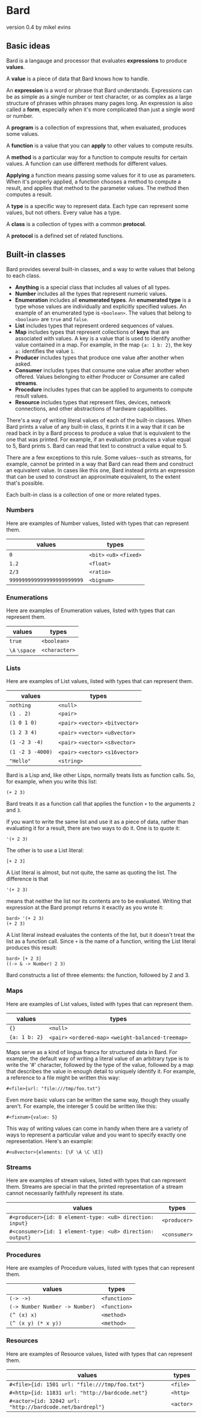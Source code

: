 # Bard
version 0.4
by mikel evins

## Basic ideas

Bard is a langauge and processor that evaluates **expressions** to produce **values**.

A **value** is a piece of data that Bard knows how to handle.

An **expression** is a word or phrase that Bard understands. Expressions can be as simple as a single number or text character, or as complex as a large structure of phrases wthin phrases many pages long. An expression is also called a **form**, especially when it's more complicated than just a single word or number.

A **program** is a collection of expressions that, when evaluated, produces some values.

A **function** is a value that you can **apply** to other values to compute results.

A **method** is a particular way for a function to compute results for certain values. A function can use different methods for different values.

**Applying** a function means passing some values for it to use as parameters. When it's properly applied, a function chooses a method to compute a result, and applies that method to the parameter values. The method then computes a result.

A **type** is a specific way to represent data. Each type can represent some values, but not others. Every value has a type.

A **class** is a collection of types with a common **protocol**.

A **protocol** is a defined set of related functions.

## Built-in classes

Bard provides several built-in classes, and a way to write values that belong to each class.

* **Anything** is a special class that includes all values of all types.
* **Number** includes all the types that represent numeric values.
* **Enumeration** includes all **enumerated types**. An **enumerated type** is a type whose values are individually and explicitly specified values. An example of an enumerated type is `<boolean>`. The values that belong to `<boolean>` are `true` and `false`.
* **List** includes types that represent ordered sequences of values.
* **Map** includes types that represent collections of **keys** that are associated with values. A key is a value that is used to identify another value contained in a map. For example, in the map `{a: 1 b: 2}`, the key `a:` identifies the value `1`.
* **Producer** includes types that produce one value after another when asked.
* **Consumer** includes types that consume one value after another when offered. Values belonging to either Producer or Consumer are called **streams**.
* **Procedure** includes types that can be applied to arguments to compute result values.
* **Resource** includes types that represent files, devices, network connections, and other abstractions of hardware capabilities.

There's a way of writing literal values of each of the built-in classes. When Bard prints a value of any built-in class, it prints it in a way that it can be read back in by a Bard process to produce a value that is equivalent to the one that was printed. For example, if an evaluation produces a value equal to 5, Bard prints `5`. Bard can read that text to construct a value equal to 5.

There are a few exceptions to this rule. Some values--such as streams, for example, cannot be printed in a way that Bard can read them and construct an equivalent value. In cases like this one, Bard instead prints an expression that can be used to construct an approximate equivalent, to the extent that's possible.

Each built-in class is a collection of one or more related types.

### Numbers

Here are examples of Number values, listed with types that can represent them. 


| values | types |
| --- | ------------------------- |
| `0` | `<bit>` `<u8>` `<fixed>` |
| `1.2` | `<float>` |
| `2/3` | `<ratio>` |
| `999999999999999999999999` | `<bignum>` |


### Enumerations

Here are examples of Enumeration values, listed with types that can represent them. 

| values | types |
| --- | ------------------------- |
| `true` | `<boolean>` |
| `\A` `\space` | `<character>` |

### Lists

Here are examples of List values, listed with types that can represent them. 

| values | types |
| --- | ------------------------- |
| `nothing` | `<null>` |
| `(1 . 2)` | `<pair>` |
| `(1 0 1 0)` | `<pair>` `<vector>` `<bitvector>` |
| `(1 2 3 4)` | `<pair>` `<vector>` `<u8vector>` |
| `(1 -2 3 -4)` | `<pair>` `<vector>` `<s8vector>` |
| `(1 -2 3 -4000)` | `<pair>` `<vector>` `<s16vector>` |
| `"Hello"` | `<string>` |

Bard is a Lisp and, like other Lisps, normally treats lists as function calls. So, for example, when you write this list:

    (+ 2 3)
    
Bard treats it as a function call that applies the function `+` to the arguments `2` and `3`. 

If you want to write the same list and use it as a piece of data, rather than evaluating it for a result, there are two ways to do it. One is to quote it:

    '(+ 2 3)
    
The other is to use a List literal:

    [+ 2 3]
    
A List literal is almost, but not quite, the same as quoting the list. The difference is that

    '(+ 2 3)
    
means that neither the list nor its contents are to be evaluated. Writing that expression at the Bard prompt returns it exactly as you wrote it:

    bard> '(+ 2 3)
    (+ 2 3)
    
A List literal instead evaluates the contents of the list, but it doesn't treat the list as a function call. Since `+` is the name of a function, writing the List literal produces this result:

    bard> [+ 2 3]
    ((-> & -> Number) 2 3)

Bard constructs a list of three elements: the function, followed by 2 and 3.

### Maps

Here are examples of List values, listed with types that can represent them. 

| values | types |
| --- | ------------------------- |
| `{}` | `<null>` |
| `{a: 1 b: 2}` | `<pair>` `<ordered-map>` `<weight-balanced-treemap>` |

Maps serve as a kind of lingua franca for structured data in Bard. For example, the default way of writing a literal value of an arbitrary type is to write the '#' character, followed by the type of the value, followed by a map that describes the value in enough detail to uniquely identify it. For example, a reference to a file might be written this way:

    #<file>{url: "file:///tmp/foo.txt"}
    
Even more basic values can be written the same way, though they usually aren't. For example, the intereger 5 could be written like this:

    #<fixnum>{value: 5}

This way of writing values can come in handy when there are a variety of ways to represent a particular value and you want to specify exactly one representation. Here's an example:

    #<u8vector>{elements: [\F \A \C \E]}

### Streams

Here are examples of stream values, listed with types that can represent them. Streams are special in that the printed representation of a stream cannot necessarily faithfully represent its state.

| values | types |
| --- | ------------------------- |
| `#<producer>{id: 0 element-type: <u8> direction: input}` | `<producer>` |
| `#<consumer>{id: 1 element-type: <u8> direction: output}` | `<consumer>` |

### Procedures

Here are examples of Procedure values, listed with types that can represent them. 

| values | types |
| --- | ------------------------- |
| `(-> ->)` | `<function>` |
| `(-> Number Number -> Number)` | `<function>` |
| `(^ (x) x)` | `<method>` |
| `(^ (x y) (* x y))` | `<method>` |

### Resources

Here are examples of Resource values, listed with types that can represent them. 

| values | types |
| --- | ------------------------- |
| `#<file>{id: 1501 url: "file:///tmp/foo.txt"}` | `<file>` |
| `#<http>{id: 11831 url: "http://bardcode.net"}` | `<http>` |
| `#<actor>{id: 32042 url: "http://bardcode.net/bardrepl"}` | `<actor>` |


